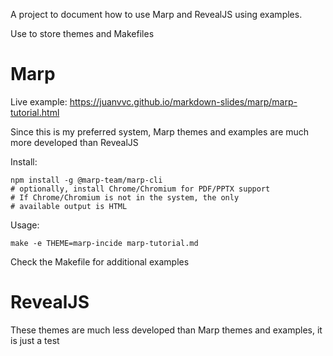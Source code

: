 A project to document how to use Marp and RevealJS using examples.

Use to store themes and Makefiles

# Marp

Live example: <https://juanvvc.github.io/markdown-slides/marp/marp-tutorial.html>

Since this is my preferred system, Marp themes and examples are much more
developed than RevealJS

Install:

```
npm install -g @marp-team/marp-cli
# optionally, install Chrome/Chromium for PDF/PPTX support
# If Chrome/Chromium is not in the system, the only
# available output is HTML
```

Usage:

```
make -e THEME=marp-incide marp-tutorial.md
```

Check the Makefile for additional examples

# RevealJS

These themes are much less developed than Marp themes and examples, it is just
a test
